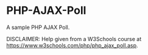 # PHP-AJAX-Poll
A sample PHP AJAX Poll.

DISCLAIMER: Help given from a W3Schools course at https://www.w3schools.com/php/php_ajax_poll.asp.
